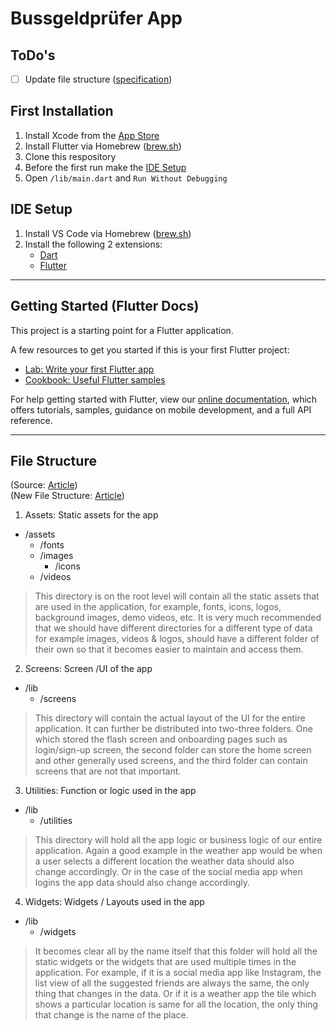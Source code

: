 # Bussgeldprüfer App

## ToDo's

 - [ ] Update file structure ([specification](https://medium.com/flutter-community/flutter-scalable-folder-files-structure-8f860faafebd))

## First Installation

1. Install Xcode from the [App Store](https://apps.apple.com/de/app/xcode/id497799835)
2. Install Flutter via Homebrew ([brew.sh](https://formulae.brew.sh/cask/flutter#default))
3. Clone this respository
4. Before the first run make the [IDE Setup](#ide-setup)
5. Open `/lib/main.dart` and `Run Without Debugging`

## IDE Setup

1. Install VS Code via Homebrew ([brew.sh](https://formulae.brew.sh/cask/visual-studio-code#default))
2. Install the following 2 extensions:
	- [Dart](https://marketplace.visualstudio.com/items?itemName=Dart-Code.dart-code)
	- [Flutter](https://marketplace.visualstudio.com/items?itemName=Dart-Code.flutter)

---

## Getting Started (Flutter Docs)

This project is a starting point for a Flutter application.

A few resources to get you started if this is your first Flutter project:

- [Lab: Write your first Flutter app](https://flutter.dev/docs/get-started/codelab)
- [Cookbook: Useful Flutter samples](https://flutter.dev/docs/cookbook)

For help getting started with Flutter, view our
[online documentation](https://flutter.dev/docs), which offers tutorials,
samples, guidance on mobile development, and a full API reference.

---

## File Structure

(Source: [Article](https://www.geeksforgeeks.org/flutter-file-structure/))  
(New File Structure: [Article](https://medium.com/flutter-community/flutter-scalable-folder-files-structure-8f860faafebd))

1. Assets: Static assets for the app

- /assets
	- /fonts
	- /images
		- /icons
	- /videos

> This directory is on the root level will contain all the static assets that are used in the application, for example, fonts, icons, logos, background images, demo videos, etc. It is very much recommended that we should have different directories for a different type of data for example images, videos & logos, should have a different folder of their own so that it becomes easier to maintain and access them.

2. Screens: Screen /UI of the app

- /lib
	- /screens

> This directory will contain the actual layout of the UI for the entire application. It can further be distributed into two-three folders. One which stored the flash screen and onboarding pages such as login/sign-up screen, the second folder can store the home screen and other generally used screens, and the third folder can contain screens that are not that important.

3. Utilities: Function or logic used in the app

- /lib
	- /utilities

> This directory will hold all the app logic or business logic of our entire application. Again a good example in the weather app would be when a user selects a different location the weather data should also change accordingly. Or in the case of the social media app when logins the app data should also change accordingly.

4. Widgets: Widgets / Layouts used in the app

- /lib
	- /widgets

> It becomes clear all by the name itself that this folder will hold all the static widgets or the widgets that are used multiple times in the application. For example, if it is a social media app like Instagram, the list view of all the suggested friends are always the same, the only thing that changes in the data. Or if it is a weather app the tile which shows a particular location is same for all the location, the only thing that change is the name of the place.
